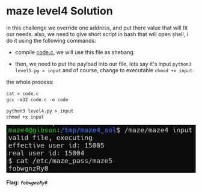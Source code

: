 # maze level4 Solution

in this challenge we override one address, and put there value that will fit our needs.
also, we need to give short script in bash that will open shell, i do it using the following commands:

* compile [code.c](./scripts/level4/code.c), we will use this file as shebang. 

* then, we need to put the payload into our file, lets say it's input `python3 level5.py > input` and of course, change to executable `chmod +x input`. 

the whole process:
```
cat > code.c
gcc -m32 code.c -o code
```

```
python3 level4.py > input
chmod +x input
```

![image](./images/level4.png)

**Flag:** ***`fobwgnzRy0`*** 
